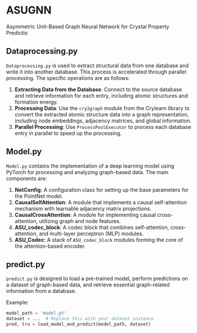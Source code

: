 # ASUGNN
Asymmetric Unit-Based Graph Neural Network for Crystal Property Predictio
## Dataprocessing.py

`Dataprocessing.py` is used to extract structural data from one database and write it into another database. This process is accelerated through parallel processing. The specific operations are as follows:

1. **Extracting Data from the Database**: Connect to the source database and retrieve information for each entry, including atomic structures and formation energy.
2. **Processing Data**: Use the `cry2graph` module from the Crylearn library to convert the extracted atomic structure data into a graph representation, including node embeddings, adjacency matrices, and global information.
3. **Parallel Processing**: Use `ProcessPoolExecutor` to process each database entry in parallel to speed up the processing.

## Model.py

`Model.py` contains the implementation of a deep learning model using PyTorch for processing and analyzing graph-based data. The main components are:

1. **NetConfig**: A configuration class for setting up the base parameters for the PointNet model.
2. **CausalSelfAttention**: A module that implements a causal self-attention mechanism with learnable adjacency matrix projections.
3. **CausalCrossAttention**: A module for implementing causal cross-attention, utilizing graph and node features.
4. **ASU_codec_block**: A codec block that combines self-attention, cross-attention, and multi-layer perceptron (MLP) modules.
5. **ASU_Codec**: A stack of `ASU_codec_block` modules forming the core of the attention-based encoder.

## predict.py

`predict.py` is designed to load a pre-trained model, perform predictions on a dataset of graph-based data, and retrieve essential graph-related information from a database.

Example:
```python
model_path = 'model.pt'
dataset = ...  # Replace this with your dataset instance
pred, tru = load_model_and_predict(model_path, dataset)
